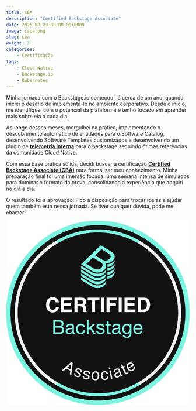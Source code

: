 ```yaml
---
title: CBA
description: "Certified Backstage Associate"
date: 2025-08-23 09:00:00+0000
image: capa.png
slug: cba
weight: 3
categories:
    - Certificação
tags:
    - Cloud Native
    - Backstage.io
    - Kubernetes
---
```


Minha jornada com o Backstage.io começou há cerca de um ano, quando iniciei o desafio de implementá-lo no ambiente corporativo. Desde o início, me identifiquei com o potencial da plataforma e tenho focado em aprender mais sobre ela a cada dia.

Ao longo desses meses, mergulhei na prática, implementando o descobrimento automático de entidades para o Software Catalog, desenvolvendo Software Templates customizados e desenvolvendo um plugin de **[telemetria interna](https://github.com/raphanogueira/backstage-plugins/tree/master/plugins/analytics-internal)** para o backstage seguindo ótimas referências da comunidade Cloud Native.

Com essa base prática sólida, decidi buscar a certificação **[Certified Backstage Associate (CBA)](https://www.credly.com/badges/192f4a89-8713-4665-9b6e-9f6ba4b1ee63/linked_in?t=t1gvbj)** para formalizar meu conhecimento. Minha preparação final foi uma imersão focada: uma semana intensa de simulados para dominar o formato da prova, consolidando a experiência que adquiri no dia a dia.

O resultado foi a aprovação! Fico à disposição para trocar ideias e ajudar quem também está nessa jornada. Se tiver qualquer dúvida, pode me chamar!

![CBA - Certified Backstage Associate](cba.png)